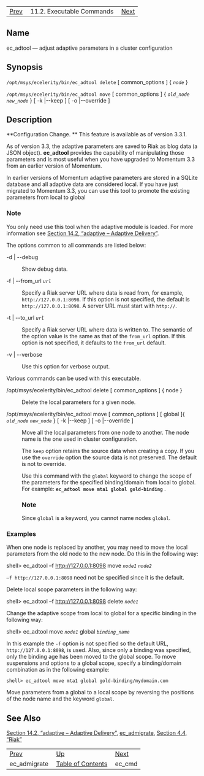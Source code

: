 |     |     |     |
| --- | --- | --- |
| [Prev](executable.ec_admigrate)  | 11.2. Executable Commands |  [Next](executable.ec_cmd.php) |

<a name="executable.ec_adtool"></a>
## Name

ec_adtool — adjust adaptive parameters in a cluster configuration

## Synopsis

`/opt/msys/ecelerity/bin/ec_adtool delete` [ common_options ] { *`node`* }

`/opt/msys/ecelerity/bin/ec_adtool move` [ common_options ] { *`old_node`* *`new_node`* } [ -k |--keep ] [ -o |--override ]

<a name="idp13222624"></a>
## Description

**Configuration Change. ** This feature is available as of version 3.3.1.

As of version 3.3, the adaptive parameters are saved to Riak as blog data (a JSON object). **ec_adtool** provides the capability of manipulating those parameters and is most useful when you have upgraded to Momentum 3.3 from an earlier version of Momentum.

In earlier versions of Momentum adaptive parameters are stored in a SQLite database and all adaptive data are considered local. If you have just migrated to Momentum 3.3, you can use this tool to promote the existing parameters from local to global

### Note

You only need use this tool when the adaptive module is loaded. For more information see [Section 14.2, “adaptive – Adaptive Delivery”](modules.adaptive "14.2. adaptive – Adaptive Delivery").

The options common to all commands are listed below:

<dl className="variablelist">

<dt>-d | --debug</dt>

<dd>

Show debug data.

</dd>

<dt>

-f | --from_url *`url`*

</dt>

<dd>

Specify a Riak server URL where data is read from, for example, `http://127.0.0.1:8098`. If this option is not specified, the default is `http://127.0.0.1:8098`. A server URL must start with `http://`.

</dd>

<dt>

-t | --to_url *`url`*

</dt>

<dd>

Specify a Riak server URL where data is written to. The semantic of the option value is the same as that of the `from_url` option. If this option is not specified, it defaults to the `from_url` default.

</dd>

<dt>-v | --verbose</dt>

<dd>

Use this option for verbose output.

</dd>

</dl>

Various commands can be used with this executable.

<dl className="variablelist">

<dt>

/opt/msys/ecelerity/bin/ec_adtool delete [ common_options ] { node }

</dt>

<dd>

Delete the local parameters for a given node.

</dd>

<dt>

/opt/msys/ecelerity/bin/ec_adtool move [ common_options ] [ global ]{ *`old_node`* *`new_node`* } [ -k |--keep ] [ -o |--override ]

</dt>

<dd>

Move all the local parameters from one node to another. The node name is the one used in cluster configuration.

The `keep` option retains the source data when creating a copy. If you use the `override` option the source data is not preserved. The default is not to override.

Use this command with the `global` keyword to change the scope of the parameters for the specified binding/domain from local to global. For example: **`ec_adtool move mta1 global gold-binding`**                               .

### Note

Since `global` is a keyword, you cannot name nodes `global`.

</dd>

</dl>

<a name="executable.ec_adtool.examples"></a>
### Examples

When one node is replaced by another, you may need to move the local parameters from the old node to the new node. Do this in the following way:

shell> ec_adtool –f http://127.0.0.1:8098 move *`node1`* *`node2`*

`–f http://127.0.0.1:8098` need not be specified since it is the default.

Delete local scope parameters in the following way:

shell> ec_adtool –f http://127.0.0.1:8098 delete *`node1`*

Change the adaptive scope from local to global for a specific binding in the following way:

shell> ec_adtool move *`node1`* global *`binding_name`*

In this example the `-f` option is not specified so the default URL, `http://127.0.0.1:8098`, is used. Also, since only a binding was specified, only the binding age has been moved to the global scope. To move suspensions and options to a global scope, specify a binding/domain combination as in the following example:

`shell> ec_adtool move mta1 global gold-binding/mydomain.com`

Move parameters from a global to a local scope by reversing the positions of the node name and the keyword `global`.

<a name="idp13260528"></a>
## See Also

[Section 14.2, “adaptive – Adaptive Delivery”](modules.adaptive "14.2. adaptive – Adaptive Delivery"), [ec_admigrate](executable.ec_admigrate.php "ec_admigrate"), [Section 4.4, “Riak”](operations.riak.php "4.4. Riak")

|     |     |     |
| --- | --- | --- |
| [Prev](executable.ec_admigrate)  | [Up](exe.commands.details.php) |  [Next](executable.ec_cmd.php) |
| ec_admigrate  | [Table of Contents](index) |  ec_cmd |
